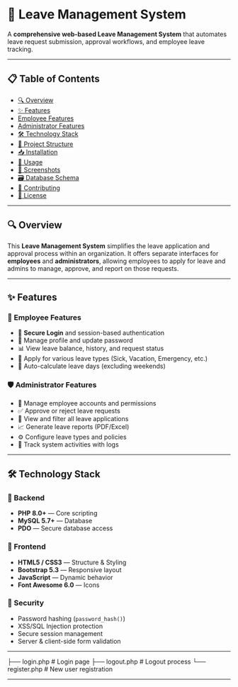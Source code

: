 # 🏢 Leave Management System

A **comprehensive web-based Leave Management System** that automates leave request submission, approval workflows, and employee leave tracking.

---

## 📋 Table of Contents

- [🔍 Overview](#-overview)
- [✨ Features](#-features)
- [Employee Features](#employee-features)
- [Administrator Features](#administrator-features)
- [🛠 Technology Stack](#-technology-stack)
- [📁 Project Structure](#-project-structure)
- [📥 Installation](#-installation)
- [🚀 Usage](#-usage)
- [📸 Screenshots](#-screenshots)
- [🗃 Database Schema](#-database-schema)
- [🤝 Contributing](#-contributing)
- [📄 License](#-license)

---

## 🔍 Overview

This **Leave Management System** simplifies the leave application and approval process within an organization. It offers separate interfaces for **employees** and **administrators**, allowing employees to apply for leave and admins to manage, approve, and report on those requests.

---

## ✨ Features

### 👤 Employee Features

- 🔐 **Secure Login** and session-based authentication  
- 📝 Manage profile and update password  
- 📊 View leave balance, history, and request status  
- 📅 Apply for various leave types (Sick, Vacation, Emergency, etc.)  
- 📆 Auto-calculate leave days (excluding weekends)

### 🛡️ Administrator Features

- 👥 Manage employee accounts and permissions  
- ✅ Approve or reject leave requests  
- 📄 View and filter all leave applications  
- 📈 Generate leave reports (PDF/Excel)  
- ⚙️ Configure leave types and policies  
- 🧾 Track system activities with logs  

---

## 🛠 Technology Stack

### 🔧 Backend
- **PHP 8.0+** — Core scripting
- **MySQL 5.7+** — Database
- **PDO** — Secure database access

### 🎨 Frontend
- **HTML5 / CSS3** — Structure & Styling  
- **Bootstrap 5.3** — Responsive layout  
- **JavaScript** — Dynamic behavior  
- **Font Awesome 6.0** — Icons  

### 🔐 Security
- Password hashing (`password_hash()`)  
- XSS/SQL Injection protection  
- Secure session management  
- Server & client-side form validation  

---
├── login.php                        # Login page
├── logout.php                       # Logout process
└── register.php                     # New user registration

---
